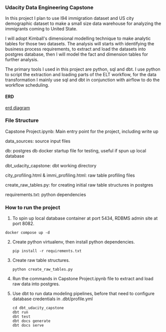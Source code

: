 ### Udacity Data Engineering Capstone



In this project I plan to use I94 immigration dataset and US city demographic dataset to make a small size data warehouse for analyzing the immigrants coming to United State.

I will adopt Kimball's dimensional modelling technique to make analytic tables for those two datasets. The analysis will starts with identifying the business process requirements, to extract and load the datasets into postgres database, then I will model the fact and dimension tables for further analysis.

The primary tools I used in this project are python, sql and dbt. I use python to script the extraction and loading parts of the ELT workflow, for the data transformation I mainly use sql and dbt in conjunction with airflow to do the workflow scheduling.



#### ERD

[erd diagram](https://dbdiagram.io/d/63957606bae3ed7c454608df)



### File Structure

Capstone Project.ipynb:   Main entry point for the project, including write up

data_sources: source input files

db: postgres db docker startup file for testing, useful if spun up local database

dbt_udacity_capstone: dbt working directory

city_profiling.html & immi_profiling.html: raw table profiling files

create_raw_tables.py: for creating initial raw table structures in postgres

requirements.txt: python dependencies



### How to run the project

1.  To spin up local database container at port 5434, RDBMS admin site at port 8082.

   ```
   docker compose up -d
   ```

2. Create python virtualenv, then install python dependencies.

   ```
   pip install -r requirements.txt
   ```

3. Create raw table structures.

   ```
   python create_raw_tables.py
   ```

4. Run the commands in Capstone Project.ipynb file to extract and load raw data into postgres.

5. Use dbt to run data modeling pipelines, before that need to configure database credentials in .dbt/profile.yml

   ```
   cd dbt_udacity_capstone
   dbt run
   dbt test
   dbt docs generate
   dbt docs serve
   ```

   

